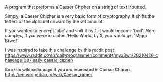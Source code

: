 A program that preforms a Caeser Chipher on a string of text inputted.

Simply, a Caeser Chipher is a very basic form of cryptography. It shifts the letters of the alphabet onward by the set amount.

If you wanted to encrypt 'abc' and shift it by 1, it would become 'bcd'. More complex, if you were to cipher 'Hello World! by 5, you would get 'Mjqqt Btwqi!'


I was inspired to take this challenge by this reddit post:
https://www.reddit.com/r/dailyprogrammer/comments/myx3wn/20210426_challenge_387_easy_caesar_cipher/

See this wikipedia page if you are interested in Caeser Chipers
https://en.wikipedia.org/wiki/Caesar_cipher

